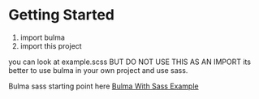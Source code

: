 # Getting Started

1. import bulma
2. import this project


you can look at example.scss BUT DO NOT USE THIS AS AN IMPORT its better to use bulma in your own project and use sass.

Bulma sass starting point here
[Bulma With Sass Example](https://bulma.io/documentation/customize/with-sass/#create-your-sass-file)